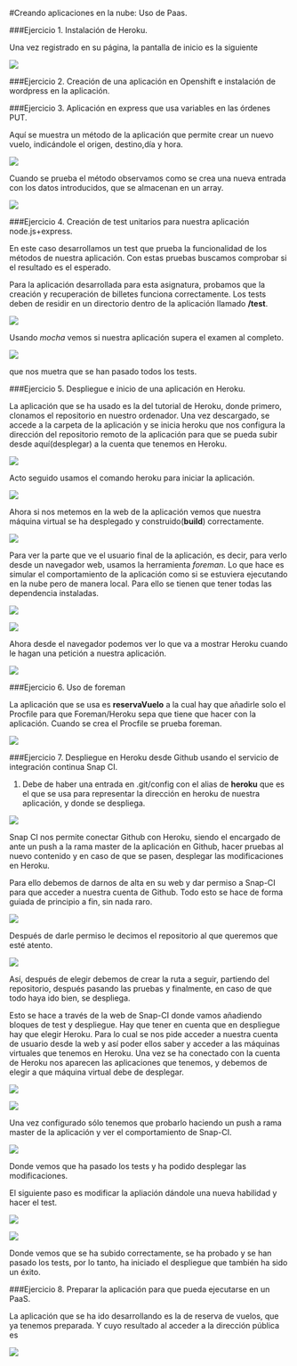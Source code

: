 #Creando aplicaciones en la nube: Uso de Paas.


###Ejercicio 1. Instalación de Heroku.

Una vez registrado en su página, la pantalla de inicio es la siguiente

![](imgs/ejercicio1.png)

###Ejercicio 2. Creación de una aplicación en Openshift e instalación de wordpress en la aplicación.

###Ejercicio 3. Aplicación en express que usa variables en las órdenes PUT.

Aquí se muestra  un método de la aplicación que permite crear un nuevo vuelo, indicándole el origen, destino,día y hora.

![](imgs/ejercicio3-1.png)

Cuando se prueba el método observamos como se crea una nueva entrada con los datos introducidos, que se almacenan en un array.

![](imgs/ejercicio3-2.png)

###Ejercicio 4. Creación de test unitarios para nuestra aplicación node.js+express.

En este caso desarrollamos un test que prueba la funcionalidad de los métodos de nuestra aplicación. Con estas pruebas buscamos comprobar si el resultado es el esperado.

Para la aplicación desarrollada para esta asignatura, probamos que la creación y recuperación de billetes funciona correctamente. Los tests deben de residir en un directorio dentro de la aplicación llamado **/test**.

![](imgs/ejercicio4-1.png)

Usando *mocha* vemos si nuestra aplicación supera el examen al completo.

![](imgs/ejercicio4-2.png)

que nos muetra que se han pasado todos los tests.

###Ejercicio 5. Despliegue e inicio de una aplicación en Heroku.

La aplicación que se ha usado es la del tutorial de Heroku, donde primero, clonamos el repositorio en nuestro ordenador. Una vez descargado, se accede a la carpeta de la aplicación y se inicia heroku que nos configura la dirección del repositorio remoto de la aplicación para que se pueda subir desde aquí(desplegar) a la cuenta que tenemos en Heroku.

![](imgs/ejercicio5-1.png)

Acto seguido usamos el comando heroku para iniciar la aplicación.

![](imgs/ejercicio5-2.png)

Ahora si nos metemos en la web de la aplicación vemos que nuestra máquina virtual se ha  desplegado y construido(**build**) correctamente.

![](imgs/ejercicio5-3.png)

Para ver la parte que ve el usuario final de la aplicación, es decir, para verlo desde un navegador web, usamos la herramienta *foreman*. Lo que hace es simular el comportamiento de la aplicación como si se estuviera ejecutando en la nube pero de manera local. Para ello se tienen que tener todas las dependencia instaladas.

![](imgs/ejercicio5-5.png)

![](imgs/ejercicio5-6.png)

Ahora desde el navegador podemos ver lo que va a mostrar Heroku cuando le hagan una petición a nuestra aplicación.

![](imgs/ejercicio5-7.png)

###Ejercicio 6. Uso de foreman

La aplicación que se usa es **reservaVuelo** a la cual hay que añadirle solo el Procfile para que Foreman/Heroku sepa que tiene que hacer con la aplicación. Cuando se crea el Procfile se prueba foreman.

![](imgs/ejercicio6-1.png)

###Ejercicio 7. Despliegue en Heroku desde Github usando el servicio de integración continua Snap CI.

1. Debe de haber una entrada en .git/config con el alias de **heroku** que es el que se usa para representar la dirección en heroku de nuestra aplicación, y donde se despliega.

![](imgs/ejercicio7-1.png)

Snap CI nos permite conectar Github con Heroku, siendo el encargado de ante un push a la rama master de la aplicación en Github, hacer pruebas al nuevo contenido y en caso de que se pasen, desplegar las modificaciones en Heroku.

Para ello debemos de darnos de alta en su web y dar permiso a Snap-CI para que acceder a nuestra cuenta de Github. Todo esto se hace de forma guiada de principio a fin, sin nada raro.

![](imgs/ejercicio7-2.png)

Después de darle permiso le decimos el repositorio al que queremos que esté atento.

![](imgs/ejercicio7-3.png)

Así, después de elegir debemos de crear la ruta a seguir, partiendo del repositorio, después pasando las pruebas y finalmente, en caso de que todo haya ido bien, se despliega.

Esto se hace a través de la web de  Snap-CI donde vamos añadiendo bloques de test y despliegue. Hay que tener en cuenta que en despliegue hay que elegir Heroku. Para lo cual se nos pide acceder a nuestra cuenta de usuario desde la web y así poder ellos saber y acceder a las máquinas virtuales que tenemos en Heroku. Una vez se ha conectado con la cuenta de Heroku nos aparecen las aplicaciones que tenemos, y debemos de elegir a que máquina virtual debe de desplegar.

![](imgs/ejercicio7-4.png)

![](imgs/ejercicio7-5.png)

Una vez configurado sólo tenemos que probarlo haciendo un push a rama master de la aplicación y ver el comportamiento de Snap-CI.

![](imgs/ejercicio7-6.png)

Donde vemos que ha pasado los tests y ha podido desplegar las modificaciones.

El siguiente paso es modificar la apliación dándole una nueva habilidad y hacer el test.

![](imgs/ejercicio7-7.png)

![](imgs/ejercicio7-8.png)

Donde vemos que se ha subido correctamente, se ha probado y se han pasado los tests, por lo tanto, ha iniciado el despliegue que también ha sido un éxito.


###Ejercicio 8. Preparar la aplicación para que pueda ejecutarse en un PaaS.

La aplicación que se ha ido desarrollando es la de reserva de vuelos, que ya tenemos preparada. Y cuyo resultado al acceder a la dirección pública es

![](imgs/ejercicio8-1.png)
